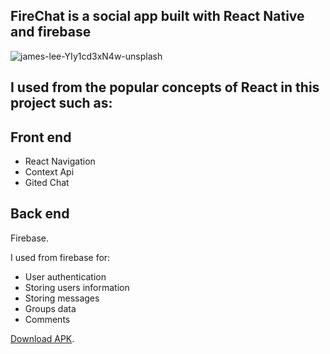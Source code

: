 ## FireChat is a social app built with React Native and firebase

![james-lee-YIy1cd3xN4w-unsplash](https://user-images.githubusercontent.com/57681550/164285554-9b8789a6-f6a5-4fde-b411-568a14244d77.jpg)

## I used from the popular concepts of React  in this project such as:

## Front end
- React Navigation
- Context Api
- Gited Chat

## Back end
Firebase.

I used from firebase for:
- User authentication 
- Storing users information 
- Storing messages
- Groups data 
- Comments

[Download APK](https://drive.google.com/file/d/11KNLFKOxs359EtW4cZwhm_U3KD7-PhSe/view?usp=sharing).

